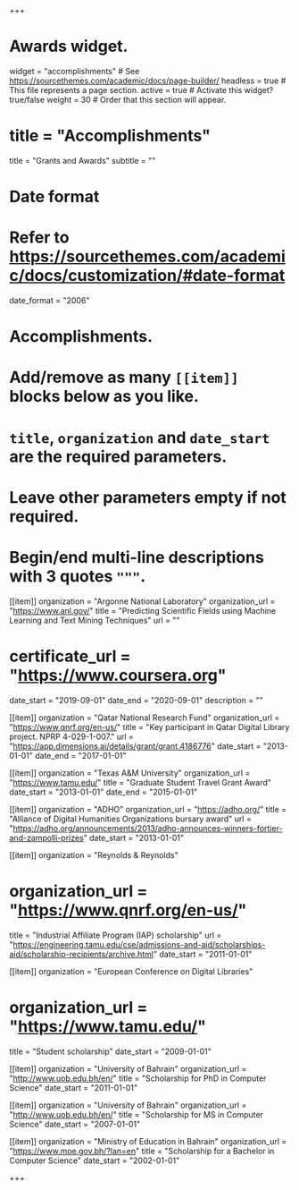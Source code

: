 +++
# Awards widget.
widget = "accomplishments"  # See https://sourcethemes.com/academic/docs/page-builder/
headless = true  # This file represents a page section.
active = true  # Activate this widget? true/false
weight = 30  # Order that this section will appear.

# title = "Accomplish&shy;ments"
title = "Grants and Awards"
subtitle = ""

# Date format
#   Refer to https://sourcethemes.com/academic/docs/customization/#date-format
 date_format = "2006"

# Accomplishments.
#   Add/remove as many `[[item]]` blocks below as you like.
#   `title`, `organization` and `date_start` are the required parameters.
#   Leave other parameters empty if not required.
#   Begin/end multi-line descriptions with 3 quotes `"""`.



[[item]]
  organization = "Argonne National Laboratory"
  organization_url = "https://www.anl.gov/"
  title = "Predicting Scientific Fields using Machine Learning and Text Mining Techniques"
  url = ""
  # certificate_url = "https://www.coursera.org"
  date_start = "2019-09-01"
  date_end = "2020-09-01"
  description = ""  


[[item]]
  organization = "Qatar National Research Fund"
  organization_url = "https://www.qnrf.org/en-us/"
  title = "Key participant in Qatar Digital Library project. NPRP 4-029-1-007."
  url = "https://app.dimensions.ai/details/grant/grant.4186776"
  date_start = "2013-01-01"
  date_end = "2017-01-01"

 [[item]]
   organization = "Texas A&M University"
   organization_url = "https://www.tamu.edu/"
   title = "Graduate Student Travel Grant Award"
   date_start = "2013-01-01"
   date_end = "2015-01-01"

[[item]]
  organization = "ADHO"
  organization_url = "https://adho.org/"
  title = "Alliance of Digital Humanities Organizations bursary award"
  url = "https://adho.org/announcements/2013/adho-announces-winners-fortier-and-zampolli-prizes"
  date_start = "2013-01-01"


[[item]]
  organization = "Reynolds & Reynolds"
# organization_url = "https://www.qnrf.org/en-us/"
  title = "Industrial Affiliate Program (IAP) scholarship"
  url = "https://engineering.tamu.edu/cse/admissions-and-aid/scholarships-aid/scholarship-recipients/archive.html"
  date_start = "2011-01-01"



 [[item]]
   organization = "European Conference on Digital Libraries"
  # organization_url = "https://www.tamu.edu/"
   title = "Student scholarship"
   date_start = "2009-01-01"


 [[item]]
   organization = "University of Bahrain"
   organization_url = "http://www.uob.edu.bh/en/"
   title = "Scholarship for PhD in Computer Science"
  date_start = "2011-01-01"


 [[item]]
   organization = "University of Bahrain"
   organization_url = "http://www.uob.edu.bh/en/"
   title = "Scholarship for MS in Computer Science"
  date_start = "2007-01-01"

  [[item]]
    organization = "Ministry of Education in Bahrain"
   organization_url = "https://www.moe.gov.bh/?lan=en"
    title = "Scholarship for a Bachelor in Computer Science"
    date_start = "2002-01-01"



+++
